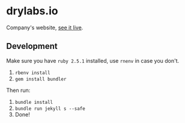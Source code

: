 # drylabs.io

Company's website, [see it live](https://drylabs.io).

## Development

Make sure you have `ruby 2.5.1` installed, use `rnenv` in case you don't.

1. `rbenv install`
2. `gem install bundler`

Then run:

1. `bundle install`
2. `bundle run jekyll s --safe`
3. Done!

